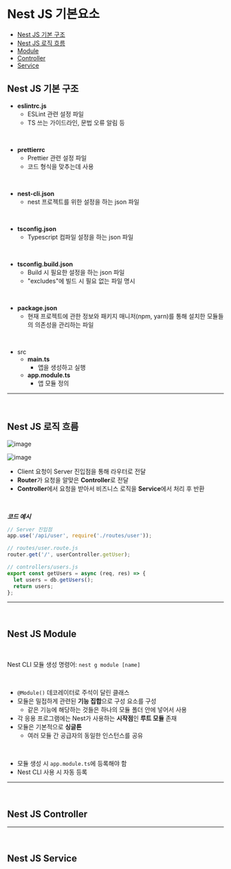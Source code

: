 # **Nest JS 기본요소**

- [Nest JS 기본 구조](#1)
- [Nest JS 로직 흐름](#2)
- [Module](#3)
- [Controller](#4)
- [Service](#5)

## Nest JS 기본 구조<a id="1"></a>

- **eslintrc.js**
  - ESLint 관련 설정 파일
  - TS 쓰는 가이드라인, 문법 오류 알림 등

<br>

- **prettierrc**
  - Prettier 관련 설정 파일
  - 코드 형식을 맞추는데 사용

<br>

- **nest-cli.json**
  - nest 프로젝트를 위한 설정을 하는 json 파일

<br>

- **tsconfig.json**
  - Typescript 컴파일 설정을 하는 json 파일

<br>

- **tsconfig.build.json**
  - Build 시 필요한 설정을 하는 json 파일
  - "excludes"에 빌드 시 필요 없는 파일 명시

<br>

- **package.json**
  - 현재 프로젝트에 관한 정보와 패키지 매니저(npm, yarn)를 통해 설치한 모듈들의 의존성을 관리하는 파일

<br>

- src
  - **main.ts**
    - 앱을 생성하고 실행
  - **app.module.ts**
    - 앱 모듈 정의

---

<br>

## Nest JS 로직 흐름<a id="2"></a>

![image](https://user-images.githubusercontent.com/60606025/157290264-84863c70-03b9-4dec-a904-71c4de7e1f7c.png)

![image](https://user-images.githubusercontent.com/60606025/157287190-d55843f3-11a1-455c-9584-af06deecb237.png)

- Client 요청이 Server 진입점을 통해 라우터로 전달
- **Router**가 요청을 알맞은 **Controller**로 전달
- **Controller**에서 요청을 받아서 비즈니스 로직을 **Service**에서 처리 후 반환

<br>

**_코드 예시_**

```js
// Server 진입점
app.use('/api/user', require('./routes/user'));

// routes/user.route.js
router.get('/', userController.getUser);

// controllers/users.js
export const getUsers = async (req, res) => {
  let users = db.getUsers();
  return users;
};
```
---

<br>

## Nest JS Module<a id="3"></a>

<br>

Nest CLI 모듈 생성 명령어: `nest g module [name]`

<br>

- `@Module()` 데코레이터로 주석이 달린 클래스
- 모듈은 밀접하게 관련된 **기능 집합**으로 구성 요소를 구성
  - 같은 기능에 해당하는 것들은 하나의 모듈 폴더 안에 넣어서 사용
- 각 응용 프로그램에는 Nest가 사용하는 **시작점**인 **루트 모듈** 존재
- 모듈은 기본적으로 **싱글톤**
  - 여러 모듈 간 공급자의 동일한 인스턴스를 공유

<br>

- 모듈 생성 시 `app.module.ts`에 등록해야 함
- Nest CLI 사용 시 자동 등록

---

<br>

## Nest JS Controller<a id="4"></a>
---

<br>

## Nest JS Service<a id="5"></a>